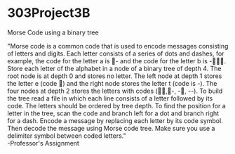 # 303Project3B
Morse Code using a binary tree


"Morse code is a common code that is used to encode messages consisting of letters and digits. Each letter consists of a series of dots and dashes, for example, the code for the letter a is - and the code for the letter b is -. Store each letter of the alphabet in a node of a binary tree of depth 4. The root node is at depth 0 and stores no letter. The left node at depth 1 stores the letter e (code ) and the right node stores the letter t (code is -). The four nodes at depth 2 stores the letters with codes (,-, -, --). To build the tree read a file in which each line consists of a letter followed by its code. The letters should be ordered by tree depth. To find the position for a letter in the tree, scan the code and branch left for a dot and branch right for a dash. Encode a message by replacing each letter by its code symbol. Then decode the message using Morse code tree. Make sure you use a delimiter symbol between coded letters."  
              -Professor's Assignment
